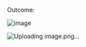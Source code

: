 Outcome:

![image](https://github.com/tsungyou/Kelly-Gambling/assets/119825307/f779eef1-67f0-4f8a-8e85-531944ece536)


![Uploading image.png…]()
